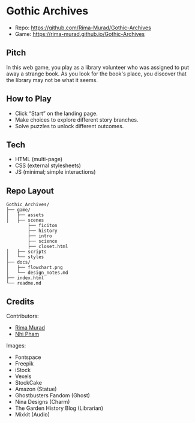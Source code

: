 # Gothic Archives

- Repo: https://github.com/Rima-Murad/Gothic-Archives
- Game: https://rima-murad.github.io/Gothic-Archives

## Pitch
In this web game, you play as a library volunteer who was assigned to put away a strange book. As you look for the book's place, you discover that the library may not be what it seems.

## How to Play
- Click “Start” on the landing page.
- Make choices to explore different story branches.
- Solve puzzles to unlock different outcomes.

## Tech
- HTML (multi-page)
- CSS (external stylesheets)
- JS (minimal; simple interactions)

## Repo Layout
```
Gothic_Archives/
├── game/
│   ├── assets
│   ├── scenes
		├── ficiton
		├── history
		├── intro
		├── science
		├── closet.html
│   ├── scripts
│   └── styles
├── docs/
│   ├── flowchart.png
│   └── design_notes.md
├── index.html
└── readme.md
```

## Credits
Contributors:
- [Rima Murad](https://github.com/Rima-Murad)
- [Nhi Pham](https://github.com/bunnhimaybe)

Images: 
- Fontspace
- Freepik
- iStock
- Vexels
- StockCake
- Amazon (Statue)
- Ghostbusters Fandom (Ghost)
- Nina Designs (Charm) 
- The Garden History Blog (Librarian)
- Mixkit (Audio)

